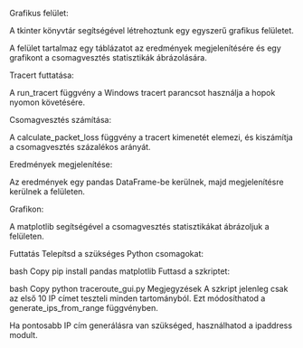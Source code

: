 Grafikus felület:

A tkinter könyvtár segítségével létrehoztunk egy egyszerű grafikus felületet.

A felület tartalmaz egy táblázatot az eredmények megjelenítésére és egy grafikont a csomagvesztés statisztikák ábrázolására.

Tracert futtatása:

A run_tracert függvény a Windows tracert parancsot használja a hopok nyomon követésére.

Csomagvesztés számítása:

A calculate_packet_loss függvény a tracert kimenetét elemezi, és kiszámítja a csomagvesztés százalékos arányát.

Eredmények megjelenítése:

Az eredmények egy pandas DataFrame-be kerülnek, majd megjelenítésre kerülnek a felületen.

Grafikon:

A matplotlib segítségével a csomagvesztés statisztikákat ábrázoljuk a felületen.

Futtatás
Telepítsd a szükséges Python csomagokat:

bash
Copy
pip install pandas matplotlib
Futtasd a szkriptet:

bash
Copy
python traceroute_gui.py
Megjegyzések
A szkript jelenleg csak az első 10 IP címet teszteli minden tartományból. Ezt módosíthatod a generate_ips_from_range függvényben.

Ha pontosabb IP cím generálásra van szükséged, használhatod a ipaddress modult.
